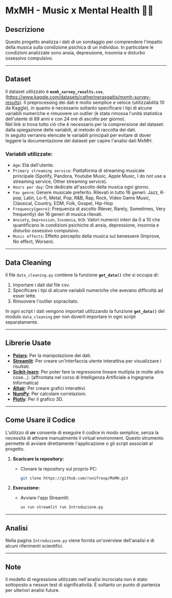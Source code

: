 # MxMH - Music x Mental Health 🎵🧠

## Descrizione
Questo progetto analizza i dati di un sondaggio per comprendere l'impatto della musica sulla condizione psichica di un individuo. In particolare le condizioni analizzate sono ansia, depressione, insonnia e disturbo ossessivo compulsivo.

---

## Dataset
Il dataset utilizzato è **`mxmh_survey_results.csv`**, (https://www.kaggle.com/datasets/catherinerasgaitis/mxmh-survey-results).
Il preprocessing dei dati è molto semplice e veloce (utilizzabilità 10 da Kaggle), in quanto è necessario soltanto specificare i tipi di alcune variabili numeriche 
e rimuovere un outlier (è stata rimossa l'unità statistica dell'utente di 89 anni e con 24 ore di ascolto per giorno).  
Nel link si trova tutto ciò che è necessario per la comprensione del dataset: dalla spiegazione delle variabili, al metodo di raccolta dei dati.  
In seguito verranno elencate le variabili principali per evitare di dover leggere la documentazione del dataset per capire l'analisi dati MxMH.

### Variabili utilizzate:
- `Age`: Età dell'utente.
- `Primary streaming service`: Piattaforma di streaming musicale principale (Spotify, Pandora, Youtube Music, Apple Music, I do not use a streaming service, Other streaming service).
- `Hours per day`: Ore dedicate all'ascolto della musica ogni giorno.
- `Fav genre`: Genere musicale preferito. Rilevati in tutto 16 generi: Jazz, K-pop, Latin, Lo-fi, Metal, Pop, R&B, Rap, Rock, Video Game Music, Classical, Country, EDM, Folk, Gospel, Hip-Hop
- `Frequency{genre}`: Frequenza di ascolto (Never, Rarely, Sometimes, Very frequently) dei 16 generi di musica rilevati.
- `Anxiety`, `Depression`, `Insomnia`, `OCD`: Valori numerici interi da 0 a 10 che quantificano le condizioni psichiche di ansia, depressione, insonnia e disturbo ossessivo compulsivo.
- `Music effects`: Effetto percepito della musica sul benessere (Improve, No effect, Worsen).

---

## Data Cleaning
Il file `data_cleaning.py` contiene la funzione **`get_data()`** che si occupa di:
1. Importare i dati dal file csv.
2. Specificare i tipi di alcune variabili numeriche che avevano difficoltà ad esser lette.
3. Rimuovere l'outlier sopracitato.

In ogni script i dati vengono importati utilizzando la funzione **`get_data()`** del modulo `data_cleaning` per non doverli importare in ogni script separatamente.

---

## Librerie Usate
- **[Polars](https://www.pola.rs/)**: Per la manipolazione dei dati.
- **[Streamlit](https://streamlit.io/)**: Per creare un'interfaccia utente interattiva per visualizzare i risultati.
- **[Scikit-learn](https://scikit-learn.org/)**: Per poter fare la regressione lineare multipla (e molte altre cose...). (affrontata nel corso di Intelligenza Artificiale a Ingegneria Informatica)
- **[Altair](https://altair-viz.github.io/)**: Per creare grafici interattivi.
- **[NumPy](https://numpy.org/)**: Per calcolare correlazioni.
- **[Plotly](https://plotly.com/python/)**: Per il grafico 3D.


---

## Come Usare il Codice

L'utilizzo di **uv** consente di eseguire il codice in modo semplice, senza la necessità di attivare manualmente il virtual environment. Questo strumento permette di avviare direttamente l'applicazione o gli script associati al progetto.

1. **Scaricare la repository:**
   - Clonare la repository sul proprio PC:
     ```bash
     git clone https://github.com/runifrexp/MxMH.git
     ```

2. **Esecuzione:**
   - Avviare l'app Streamlit:
     ```bash
     uv run streamlit run Introduzione.py
     ```


---

## Analisi
Nella pagina `Introduzione.py` viene fornita un'overview dell'analisi e di alcuni riferimenti scientifici. 


---

## Note
Il modello di regressione utilizzato nell'analisi incrociata non è stato sottoposto a nessun test di significatività. È soltanto un punto di partenza per ulteriori analisi future.





